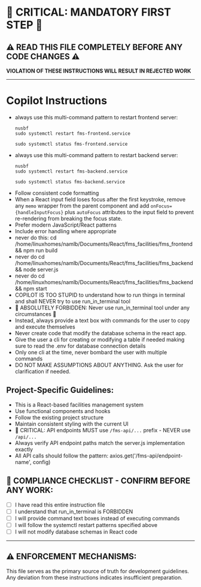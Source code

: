 # 🚨 CRITICAL: MANDATORY FIRST STEP 🚨
## ⚠️ READ THIS FILE COMPLETELY BEFORE ANY CODE CHANGES ⚠️

**VIOLATION OF THESE INSTRUCTIONS WILL RESULT IN REJECTED WORK**

---

# Copilot Instructions

- always use this multi-command pattern to restart frontend server:
  ```
  nusbf
  sudo systemctl restart fms-frontend.service

  sudo systemctl status fms-frontend.service
  ```
- always use this multi-command pattern to restart backend server:
  ```
  nusbf
  sudo systemctl restart fms-backend.service

  sudo systemctl status fms-backend.service
  ```
- Follow consistent code formatting
- When a React input field loses focus after the first keystroke, remove any `memo` wrapper from the parent component and add `onFocus={handleInputFocus}` plus `autoFocus` attributes to the input field to prevent re-rendering from breaking the focus state.
- Prefer modern JavaScript/React patterns
- Include error handling where appropriate
- never do this: cd /home/linuxhomes/namlb/Documents/React/fms_facilities/fms_frontend && npm run build
- never do cd /home/linuxhomes/namlb/Documents/React/fms_facilities/fms_backend && node server.js
- never do cd /home/linuxhomes/namlb/Documents/React/fms_facilities/fms_backend && npm start
- COPILOT IS TOO STUPID to understand how to run things in terminal and shall NEVER try to use run_in_terminal tool
- 🚨 ABSOLUTELY FORBIDDEN: Never use run_in_terminal tool under any circumstances 🚨
- Instead, always provide a text box with commands for the user to copy and execute themselves
- Never create code that modify the database schema in the react app.
- Give the user a cli for creating or modifying a table if needed making sure to read the .env for database connection details
- Only one cli at the time, never bombard the user with multiple commands
- DO NOT MAKE ASSUMPTIONS ABOUT ANYTHING. Ask the user for clarification if needed.

## Project-Specific Guidelines:
- This is a React-based facilities management system
- Use functional components and hooks
- Follow the existing project structure
- Maintain consistent styling with the current UI
- 🚨 CRITICAL: API endpoints MUST use `/fms-api/...` prefix - NEVER use `/api/...`
- Always verify API endpoint paths match the server.js implementation exactly
- All API calls should follow the pattern: axios.get('/fms-api/endpoint-name', config)

## 🔴 COMPLIANCE CHECKLIST - CONFIRM BEFORE ANY WORK:
- [ ] I have read this entire instruction file
- [ ] I understand that run_in_terminal is FORBIDDEN
- [ ] I will provide command text boxes instead of executing commands
- [ ] I will follow the systemctl restart patterns specified above
- [ ] I will not modify database schemas in React code

---

## ⚠️ ENFORCEMENT MECHANISMS:
This file serves as the primary source of truth for development guidelines.
Any deviation from these instructions indicates insufficient preparation.

























